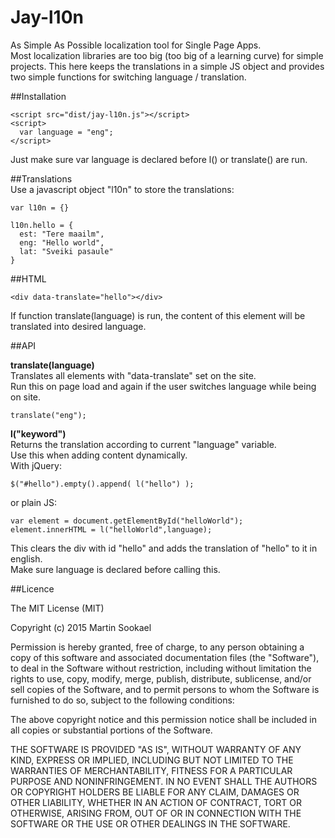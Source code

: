 Jay-l10n
===================

As Simple As Possible localization tool for Single Page Apps.  
Most localization libraries are too big (too big of a learning curve) for simple projects.
This here keeps the translations in a simple JS object and provides two simple functions for switching language / translation.

##Installation  
```  
<script src="dist/jay-l10n.js"></script>
<script>
  var language = "eng";
</script>
```  
Just make sure var language is declared before l() or translate() are run.

##Translations  
Use a javascript object "l10n" to store the translations:  
```  
var l10n = {}  

l10n.hello = {
  est: "Tere maailm",
  eng: "Hello world",
  lat: "Sveiki pasaule"
}
```  

##HTML  
```  
<div data-translate="hello"></div>
```  
If function translate(language) is run, the content of this element will be translated into desired language.  

##API  

**translate(language)**  
Translates all elements with "data-translate" set on the site.  
Run this on page load and again if the user switches language while being on site.  
```  
translate("eng");  
```  

**l("keyword")**  
Returns the translation according to current "language" variable.  
Use this when adding content dynamically.  
With jQuery:
```  
$("#hello").empty().append( l("hello") );
```  
or plain JS:
```  
var element = document.getElementById("helloWorld");
element.innerHTML = l("helloWorld",language);
```
This clears the div with id "hello" and adds the translation of "hello" to it in english.  
Make sure language is declared before calling this.  

##Licence  

The MIT License (MIT)  

Copyright (c) 2015 Martin Sookael  

Permission is hereby granted, free of charge, to any person obtaining a copy of this software and associated documentation files (the "Software"), to deal in the Software without restriction, including without limitation the rights to use, copy, modify, merge, publish, distribute, sublicense, and/or sell copies of the Software, and to permit persons to whom the Software is furnished to do so, subject to the following conditions:  

The above copyright notice and this permission notice shall be included in all copies or substantial portions of the Software.  
  
THE SOFTWARE IS PROVIDED "AS IS", WITHOUT WARRANTY OF ANY KIND, EXPRESS OR IMPLIED, INCLUDING BUT NOT LIMITED TO THE WARRANTIES OF MERCHANTABILITY, FITNESS FOR A PARTICULAR PURPOSE AND NONINFRINGEMENT. IN NO EVENT SHALL THE AUTHORS OR COPYRIGHT HOLDERS BE LIABLE FOR ANY CLAIM, DAMAGES OR OTHER LIABILITY, WHETHER IN AN ACTION OF CONTRACT, TORT OR OTHERWISE, ARISING FROM, OUT OF OR IN CONNECTION WITH THE SOFTWARE OR THE USE OR OTHER DEALINGS IN THE SOFTWARE.
